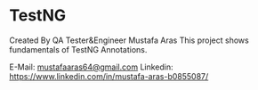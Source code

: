 # TestNG
Created By QA Tester&Engineer Mustafa Aras 
This project shows fundamentals of TestNG Annotations.


E-Mail: mustafaaras64@gmail.com 
Linkedin: https://www.linkedin.com/in/mustafa-aras-b0855087/
